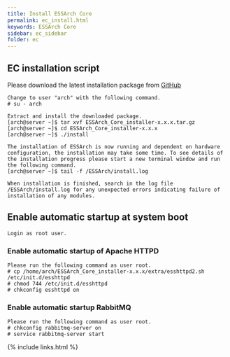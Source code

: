 ```yaml
---
title: Install ESSArch Core
permalink: ec_install.html
keywords: ESSArch Core
sidebar: ec_sidebar
folder: ec
---
```


## EC installation script

Please download the latest installation package from  [GitHub](https://github.com/ESSolutions/ESSArch_Core/releases/latest)

    Change to user "arch" with the following command.
    # su - arch

    Extract and install the downloaded package.
    [arch@server ~]$ tar xvf ESSArch_Core_installer-x.x.x.tar.gz
    [arch@server ~]$ cd ESSArch_Core_installer-x.x.x
    [arch@server ~]$ ./install

    The installation of ESSArch is now running and dependent on hardware configuration, the installation may take some time. To see details of the installation progress please start a new terminal window and run the following command.
    [arch@server ~]$ tail -f /ESSArch/install.log

    When installation is finished, search in the log file /ESSArch/install.log for any unexpected errors indicating failure of installation of any modules.

## Enable automatic startup at system boot

    Login as root user.

### Enable automatic startup of Apache HTTPD

    Please run the following command as user root.
    # cp /home/arch/ESSArch_Core_installer-x.x.x/extra/esshttpd2.sh /etc/init.d/esshttpd
    # chmod 744 /etc/init.d/esshttpd
    # chkconfig esshttpd on

### Enable automatic startup RabbitMQ

    Please run the following command as user root.
    # chkconfig rabbitmq-server on
    # service rabbitmq-server start

{% include links.html %}
